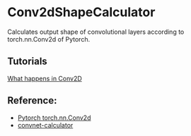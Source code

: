 # Conv2dShapeCalculator

Calculates output shape of convolutional layers according to torch.nn.Conv2d of Pytorch.

## Tutorials

[What happens in Conv2D](https://towardsdatascience.com/conv2d-to-finally-understand-what-happens-in-the-forward-pass-1bbaafb0b148)

## Reference:  
- [Pytorch torch.nn.Conv2d](https://pytorch.org/docs/stable/generated/torch.nn.Conv2d.html)  
- [convnet-calculator](https://github.com/madebyollin/convnet-calculator)  
